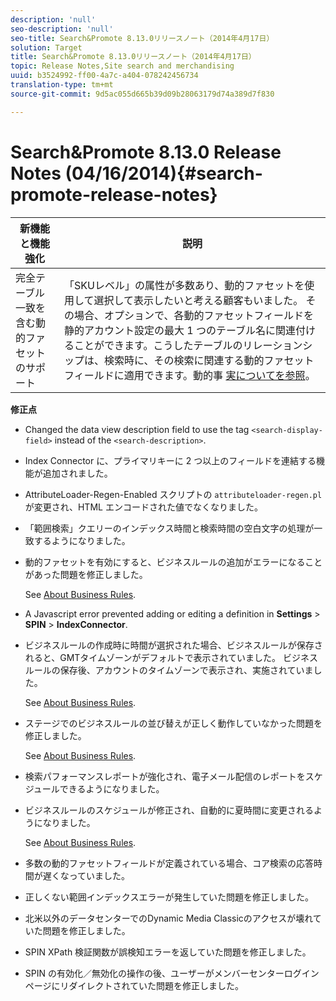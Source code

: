 ```yaml
---
description: 'null'
seo-description: 'null'
seo-title: Search&Promote 8.13.0リリースノート（2014年4月17日）
solution: Target
title: Search&Promote 8.13.0リリースノート（2014年4月17日）
topic: Release Notes,Site search and merchandising
uuid: b3524992-ff00-4a7c-a404-078242456734
translation-type: tm+mt
source-git-commit: 9d5ac055d665b39d09b28063179d74a389d7f830

---
```



# Search&amp;Promote 8.13.0 Release Notes (04/16/2014){#search-promote-release-notes}

| 新機能と機能強化 | 説明 |
|----------------------------------------------|---------------------------------------------------------------------------------------------------------------------------------------------------------------------------------------------------------------------------------------------------------------------------------------------------------------------------------------------------------------------------------------------|
| 完全テーブル一致を含む動的ファセットのサポート | 「SKUレベル」の属性が多数あり、動的ファセットを使用して選択して表示したいと考える顧客もいました。 その場合、オプションで、各動的ファセットフィールドを静的アカウント設定の最大 1 つのテーブル名に関連付けることができます。こうしたテーブルのリレーションシップは、検索時に、その検索に関連する動的ファセットフィールドに適用できます。動的事 [実についてを参照](../c-about-design-menu/c-about-dynamic-facets.md#concept_E65A70C9C2E04804BF24FBE1B3CAD899)。 |

**修正点**

* Changed the data view description field to use the tag `<search-display-field>` instead of the `<search-description>`.
* Index Connector に、プライマリキーに 2 つ以上のフィールドを連結する機能が追加されました。
* AttributeLoader-Regen-Enabled スクリプトの `attributeloader-regen.pl` が変更され、HTML エンコードされた値でなくなりました。
* 「範囲検索」クエリーのインデックス時間と検索時間の空白文字の処理が一致するようになりました。
* 動的ファセットを有効にすると、ビジネスルールの追加がエラーになることがあった問題を修正しました。

   See [About Business Rules](../c-about-rules-menu/c-about-business-rules.md#concept_2A93D76216754D3D8412CDEA00BD26BD).

* A Javascript error prevented adding or editing a definition in **Settings** > **SPIN** > **IndexConnector**.
* ビジネスルールの作成時に時間が選択された場合、ビジネスルールが保存されると、GMTタイムゾーンがデフォルトで表示されていました。 ビジネスルールの保存後、アカウントのタイムゾーンで表示され、実施されていました。

   See [About Business Rules](../c-about-rules-menu/c-about-business-rules.md#concept_2A93D76216754D3D8412CDEA00BD26BD).

* ステージでのビジネスルールの並び替えが正しく動作していなかった問題を修正しました。

   See [About Business Rules](../c-about-rules-menu/c-about-business-rules.md#concept_2A93D76216754D3D8412CDEA00BD26BD).

* 検索パフォーマンスレポートが強化され、電子メール配信のレポートをスケジュールできるようになりました。
* ビジネスルールのスケジュールが修正され、自動的に夏時間に変更されるようになりました。

   See [About Business Rules](../c-about-rules-menu/c-about-business-rules.md#concept_2A93D76216754D3D8412CDEA00BD26BD).

* 多数の動的ファセットフィールドが定義されている場合、コア検索の応答時間が遅くなっていました。
* 正しくない範囲インデックスエラーが発生していた問題を修正しました。
* 北米以外のデータセンターでのDynamic Media Classicのアクセスが壊れていた問題を修正しました。
* SPIN XPath 検証関数が誤検知エラーを返していた問題を修正しました。

* SPIN の有効化／無効化の操作の後、ユーザーがメンバーセンターログインページにリダイレクトされていた問題を修正しました。

